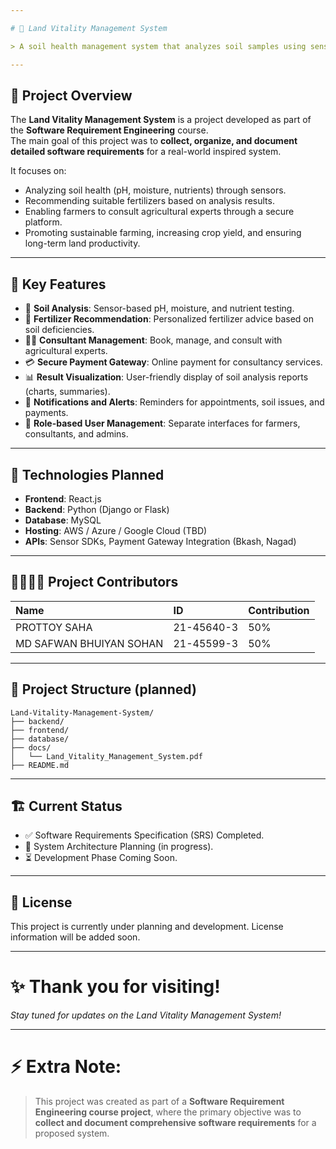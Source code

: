 ```yaml
---

# 🌱 Land Vitality Management System

> A soil health management system that analyzes soil samples using sensor-based biochemical reactions, recommends fertilizers, and connects farmers with expert consultants.

---
```


## 📑 Project Overview
The **Land Vitality Management System** is a project developed as part of the **Software Requirement Engineering** course.  
The main goal of this project was to **collect, organize, and document detailed software requirements** for a real-world inspired system.

It focuses on:
- Analyzing soil health (pH, moisture, nutrients) through sensors.
- Recommending suitable fertilizers based on analysis results.
- Enabling farmers to consult agricultural experts through a secure platform.
- Promoting sustainable farming, increasing crop yield, and ensuring long-term land productivity.

---

## 📌 Key Features
- 🌾 **Soil Analysis**: Sensor-based pH, moisture, and nutrient testing.
- 🧪 **Fertilizer Recommendation**: Personalized fertilizer advice based on soil deficiencies.
- 🧑‍💻 **Consultant Management**: Book, manage, and consult with agricultural experts.
- 💳 **Secure Payment Gateway**: Online payment for consultancy services.
- 📊 **Result Visualization**: User-friendly display of soil analysis reports (charts, summaries).
- 🔔 **Notifications and Alerts**: Reminders for appointments, soil issues, and payments.
- 👥 **Role-based User Management**: Separate interfaces for farmers, consultants, and admins.

---

## 🚀 Technologies Planned
- **Frontend**: React.js
- **Backend**: Python (Django or Flask)
- **Database**: MySQL
- **Hosting**: AWS / Azure / Google Cloud (TBD)
- **APIs**: Sensor SDKs, Payment Gateway Integration (Bkash, Nagad)

---

## 👨‍👩‍👦‍👦 Project Contributors
| Name | ID | Contribution |
| :--- | :--- | :--- |
| PROTTOY SAHA | 21-45640-3 | 50% |
| MD SAFWAN BHUIYAN SOHAN | 21-45599-3 | 50% |

---

## 📂 Project Structure (planned)
```
Land-Vitality-Management-System/
├── backend/
├── frontend/
├── database/
├── docs/
│   └── Land_Vitality_Management_System.pdf
├── README.md
```

---

## 🏗️ Current Status
- ✅ Software Requirements Specification (SRS) Completed.
- 🚧 System Architecture Planning (in progress).
- ⏳ Development Phase Coming Soon.

---

## 📜 License
This project is currently under planning and development. License information will be added soon.

---

# ✨ Thank you for visiting!  
*Stay tuned for updates on the Land Vitality Management System!*

---

# ⚡ Extra Note:
>This project was created as part of a **Software Requirement Engineering course project**, where the primary objective was to **collect and document comprehensive software requirements** for a proposed system.



